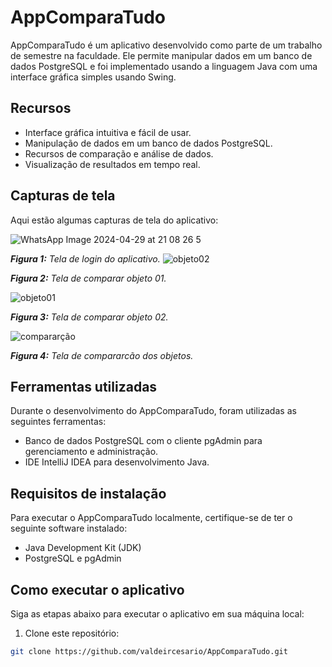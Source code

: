 # AppComparaTudo



AppComparaTudo é um aplicativo desenvolvido como parte de um trabalho de semestre na faculdade. Ele permite manipular dados em um banco de dados PostgreSQL e foi implementado usando a linguagem Java com uma interface gráfica simples usando Swing.

## Recursos

- Interface gráfica intuitiva e fácil de usar.
- Manipulação de dados em um banco de dados PostgreSQL.
- Recursos de comparação e análise de dados.
- Visualização de resultados em tempo real.

## Capturas de tela

Aqui estão algumas capturas de tela do aplicativo:

![WhatsApp Image 2024-04-29 at 21 08 26 5](https://github.com/valdeircesario/AppComparaTudo/assets/135670289/84d9b044-d95e-4adc-86f9-25e620076b58)

_**Figura 1:** Tela de login do aplicativo._
![objeto02](https://github.com/valdeircesario/AppComparaTudo/assets/135670289/97cada5c-8bc7-4b0b-938e-d2925f50c75b)


_**Figura 2:** Tela de comparar objeto 01._

![objeto01](https://github.com/valdeircesario/AppComparaTudo/assets/135670289/98d6724a-0725-429d-923d-20f1947353fe)


_**Figura 3:** Tela de comparar objeto 02._

![compararção](https://github.com/valdeircesario/AppComparaTudo/assets/135670289/7e04ac80-0ab4-4656-bd1f-842582946ad7)

_**Figura 4:** Tela de compararcão dos objetos._



## Ferramentas utilizadas

Durante o desenvolvimento do AppComparaTudo, foram utilizadas as seguintes ferramentas:

- Banco de dados PostgreSQL com o cliente pgAdmin para gerenciamento e administração.
- IDE IntelliJ IDEA para desenvolvimento Java.

## Requisitos de instalação

Para executar o AppComparaTudo localmente, certifique-se de ter o seguinte software instalado:

- Java Development Kit (JDK)
- PostgreSQL e pgAdmin

## Como executar o aplicativo

Siga as etapas abaixo para executar o aplicativo em sua máquina local:

1. Clone este repositório:

```bash
git clone https://github.com/valdeircesario/AppComparaTudo.git
